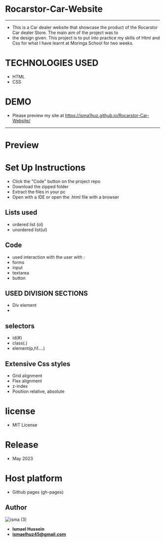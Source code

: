 # Rocarstor-Car-Website
---
- This is a Car dealer website that showcase the product of the Rocarstor Car dealer Store. The main aim of the project was to
- the design given. This project is to put into practice my skills of Html and Css for what I have learnt at Moringa School for two weeks.
# TECHNOLOGIES USED
- HTML
- CSS
# DEMO
- Please preview my site at https://isma1huz.github.io/Rocarstor-Car-Website/

________________________________________________________________________________________________________________________________________________________________

# Preview


# Set Up Instructions
 - Click the "Code" button on the project repo
 - Download the zipped folder
 - Extract the files in your pc 
 - Open with a IDE or open the .html file with a browser 
 
## Lists used

 - ordered list (ol) 
 - unordered list(ul)

## Code
- used interaction with the user with :
- forms 
- input 
- textarea
- button


## USED DIVISION SECTIONS 
- Div element
- 
## selectors 
    
 - id(#) 
 - class(.)
 - element(p,h1....)
## Extensive Css styles 
 - Grid alignment
 - Flex alignment 
 - z-index 
 - Position relative, absolute
# license
- MIT License
# Release 
- May 2023 

# Host platform 
- Github pages (gh-pages)
## Author
![isma (3)](https://github.com/Isma1Huz/Portfolio/assets/132744360/226c966f-524a-40a4-ad72-2c099d44a8b8)

- **Ismael Hussein**
- **ismaelhuz45@gmail.com**
